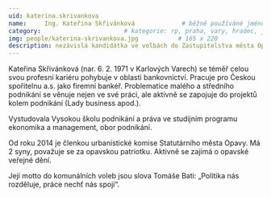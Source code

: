 ```yaml
---
uid: katerina.skrivankova
name:     Ing. Kateřina Skřivánková      		# běžně používáné jméno
category:                 		# kategorie: rp, praha, vary, hradec, jmk, senat
img: people/katerina-skrivankova.jpg           # 165 x 220
description: nezávislá kandidátka ve volbách do Zastupitelstva města Opavy
---
```

Kateřina Skřivánková (nar. 6. 2. 1971 v Karlových Varech) se téměř celou svou profesní kariéru pohybuje v oblasti bankovnictví. Pracuje pro Českou spořitelnu a.s. jako firemní bankéř. Problematice malého a středního podnikání se věnuje nejen ve své práci, ale aktivně se zapojuje do projektů kolem podnikání (Lady business apod.). 

Vystudovala Vysokou školu podnikání a práva ve studijním programu ekonomika a management, obor podnikání. 

Od roku 2014 je členkou urbanistické komise Statutárního města Opavy. Má 2 syny, považuje se za opavskou patriotku.  Aktivně se zajímá o opavské veřejné dění. 

Její motto do komunálních voleb jsou slova Tomáše Bati:  „Politika nás rozděluje, práce nechť nás spojí“. 